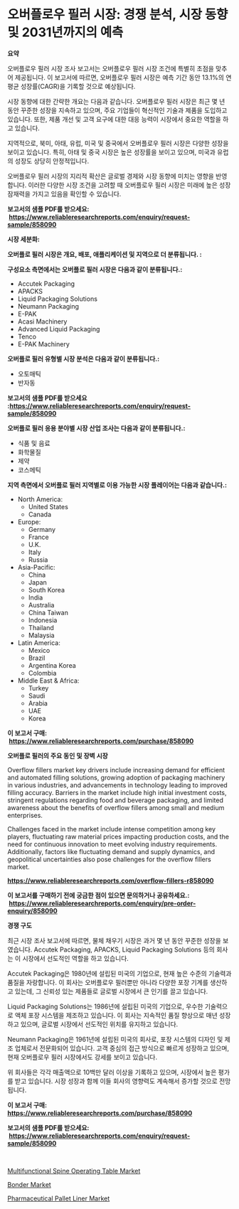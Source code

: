 <p><h1>오버플로우 필러 시장: 경쟁 분석, 시장 동향 및 2031년까지의 예측</h1></p><p><strong>요약</strong></p>
<p><p>오버플로우 필러 시장 조사 보고서는 오버플로우 필러 시장 조건에 특별히 초점을 맞추어 제공됩니다. 이 보고서에 따르면, 오버플로우 필러 시장은 예측 기간 동안 13.1%의 연평균 성장률(CAGR)을 기록할 것으로 예상됩니다.</p><p>시장 동향에 대한 간략한 개요는 다음과 같습니다. 오버플로우 필러 시장은 최근 몇 년 동안 꾸준한 성장을 지속하고 있으며, 주요 기업들이 혁신적인 기술과 제품을 도입하고 있습니다. 또한, 제품 개선 및 고객 요구에 대한 대응 능력이 시장에서 중요한 역할을 하고 있습니다.</p><p>지역적으로, 북미, 아태, 유럽, 미국 및 중국에서 오버플로우 필러 시장은 다양한 성장을 보이고 있습니다. 특히, 아태 및 중국 시장은 높은 성장률을 보이고 있으며, 미국과 유럽의 성장도 상당히 안정적입니다.</p><p>오버플로우 필러 시장의 지리적 확산은 글로벌 경제와 시장 동향에 미치는 영향을 반영합니다. 이러한 다양한 시장 조건을 고려할 때 오버플로우 필러 시장은 미래에 높은 성장 잠재력을 가지고 있음을 확인할 수 있습니다.</p></p>
<p><strong>보고서의 샘플 PDF를 받으세요: &nbsp;<a href="https://www.reliableresearchreports.com/enquiry/request-sample/858090">https://www.reliableresearchreports.com/enquiry/request-sample/858090</a></strong></p>
<p><strong>시장 세분화:</strong></p>
<p><strong> 오버플로 필러 시장은 개요, 배포, 애플리케이션 및 지역으로 더 분류됩니다. :</strong></p>
<p><strong>구성요소 측면에서는 오버플로 필러 시장은 다음과 같이 분류됩니다.:</strong></p>
<p><ul><li>Accutek Packaging</li><li>APACKS</li><li>Liquid Packaging Solutions</li><li>Neumann Packaging</li><li>E-PAK</li><li>Acasi Machinery</li><li>Advanced Liquid Packaging</li><li>Tenco</li><li>E-PAK Machinery</li></ul></p>
<p><strong> 오버플로 필러 유형별 시장 분석은 다음과 같이 분류됩니다.:</strong></p>
<p><ul><li>오토매틱</li><li>반자동</li></ul></p>
<p><strong>보고서의 샘플 PDF를 받으세요 :<a href="https://www.reliableresearchreports.com/enquiry/request-sample/858090">https://www.reliableresearchreports.com/enquiry/request-sample/858090</a></strong></p>
<p><strong> 오버플로 필러 응용 분야별 시장 산업 조사는 다음과 같이 분류됩니다.:</strong></p>
<p><ul><li>식품 및 음료</li><li>화학물질</li><li>제약</li><li>코스메틱</li></ul></p>
<p><strong>지역 측면에서 오버플로 필러 지역별로 이용 가능한 시장 플레이어는 다음과 같습니다.:</strong></p>
<p><ul>
    <li>
        North America:
        <ul>
            <li>United States</li>
            <li>Canada</li>
        </ul>
    </li>
    <li>
        Europe:
        <ul>
            <li>Germany</li>
            <li>France</li>
            <li>U.K.</li>
            <li>Italy</li>
            <li>Russia</li>
        </ul>
    </li>
    <li>
        Asia-Pacific:
        <ul>
            <li>China</li>
            <li>Japan</li>
            <li>South Korea</li>
            <li>India</li>
            <li>Australia</li>
            <li>China Taiwan</li>
            <li>Indonesia</li>
            <li>Thailand</li>
            <li>Malaysia</li>
        </ul>
    </li>
    <li>
        Latin America:
        <ul>
            <li>Mexico</li>
            <li>Brazil</li>
            <li>Argentina Korea</li>
            <li>Colombia</li>
        </ul>
    </li>
    <li>
        Middle East & Africa:
        <ul>
            <li>Turkey</li>
            <li>Saudi</li>
            <li>Arabia</li>
            <li>UAE</li>
            <li>Korea</li>
        </ul>
    </li>
    </ul></p>
<p><strong>이 보고서 구매: &nbsp;<a href="https://www.reliableresearchreports.com/purchase/858090">https://www.reliableresearchreports.com/purchase/858090</a></strong></p>
<p><strong>오버플로 필러의 주요 동인 및 장벽 시장</strong></p>
<p><p>Overflow fillers market key drivers include increasing demand for efficient and automated filling solutions, growing adoption of packaging machinery in various industries, and advancements in technology leading to improved filling accuracy. Barriers in the market include high initial investment costs, stringent regulations regarding food and beverage packaging, and limited awareness about the benefits of overflow fillers among small and medium enterprises.</p><p>Challenges faced in the market include intense competition among key players, fluctuating raw material prices impacting production costs, and the need for continuous innovation to meet evolving industry requirements. Additionally, factors like fluctuating demand and supply dynamics, and geopolitical uncertainties also pose challenges for the overflow fillers market.</p></p>
<p><strong><a href="https://www.reliableresearchreports.com/overflow-fillers-r858090">https://www.reliableresearchreports.com/overflow-fillers-r858090</a></strong></p>
<p><strong>이 보고서를 구매하기 전에 궁금한 점이 있으면 문의하거나 공유하세요.: &nbsp;<a href="https://www.reliableresearchreports.com/enquiry/pre-order-enquiry/858090">https://www.reliableresearchreports.com/enquiry/pre-order-enquiry/858090</a></strong></p>
<p><strong>경쟁 구도</strong></p>
<p><p>최근 시장 조사 보고서에 따르면, 물체 채우기 시장은 과거 몇 년 동안 꾸준한 성장을 보였습니다. Accutek Packaging, APACKS, Liquid Packaging Solutions 등의 회사는 이 시장에서 선도적인 역할을 하고 있습니다.</p><p>Accutek Packaging은 1980년에 설립된 미국의 기업으로, 현재 높은 수준의 기술력과 품질을 자랑합니다. 이 회사는 오버플로우 필러뿐만 아니라 다양한 포장 기계를 생산하고 있는데, 그 신뢰성 있는 제품들로 글로벌 시장에서 큰 인기를 끌고 있습니다.</p><p>Liquid Packaging Solutions는 1986년에 설립된 미국의 기업으로, 우수한 기술력으로 액체 포장 시스템을 제조하고 있습니다. 이 회사는 지속적인 품질 향상으로 매년 성장하고 있으며, 글로벌 시장에서 선도적인 위치를 유지하고 있습니다.</p><p>Neumann Packaging은 1961년에 설립된 미국의 회사로, 포장 시스템의 디자인 및 제조 업체로서 전문화되어 있습니다. 고객 중심의 접근 방식으로 빠르게 성장하고 있으며, 현재 오버플로우 필러 시장에서도 강세를 보이고 있습니다.</p><p>위 회사들은 각각 매출액으로 10백만 달러 이상을 기록하고 있으며, 시장에서 높은 평가를 받고 있습니다. 시장 성장과 함께 이들 회사의 영향력도 계속해서 증가할 것으로 전망됩니다.</p></p>
<p><strong>이 보고서 구매: &nbsp; <a href="https://www.reliableresearchreports.com/purchase/858090">https://www.reliableresearchreports.com/purchase/858090</a></strong></p>
<p><strong>보고서의 샘플 PDF를 받으세요: &nbsp;<a href="https://www.reliableresearchreports.com/enquiry/request-sample/858090">https://www.reliableresearchreports.com/enquiry/request-sample/858090</a></strong><strong></strong></p>
<p>&nbsp;</p>
<p><p><a href="https://github.com/edytherolanlouisejk1miz0wig/Market-Research-Report-List-2/blob/main/multifunctional-spine-operating-table-market.md">Multifunctional Spine Operating Table Market</a></p><p><a href="https://military-diascia-e68.notion.site/Analyzing-Bonder-Market-Global-Industry-Perspective-and-Forecast-2024-to-2031-32379f832ae0443ba7447fd4b2730125">Bonder Market</a></p><p><a href="https://github.com/peachesmcdowel1/Market-Research-Report-List-2/blob/main/pharmaceutical-pallet-liner-market.md">Pharmaceutical Pallet Liner Market</a></p></p>